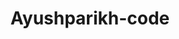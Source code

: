 ---
title: Ayushparikh-code
github: https://github.com/Ayushparikh-code
mode: dark
transition: 3s
archetype:
  - Little Bit of Everything
---